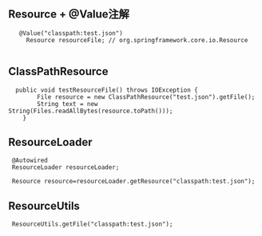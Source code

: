 
## Resource + @Value注解
```
   @Value("classpath:test.json")
	 Resource resourceFile; // org.springframework.core.io.Resource
   
```

## ClassPathResource
```
  public void testResourceFile() throws IOException {
		File resource = new ClassPathResource("test.json").getFile();
		String text = new String(Files.readAllBytes(resource.toPath()));
	}
```

## ResourceLoader
```
 @Autowired
 ResourceLoader resourceLoader;
 
 Resource resource=resourceLoader.getResource("classpath:test.json");
```

## ResourceUtils
```
 ResourceUtils.getFile("classpath:test.json");
```
